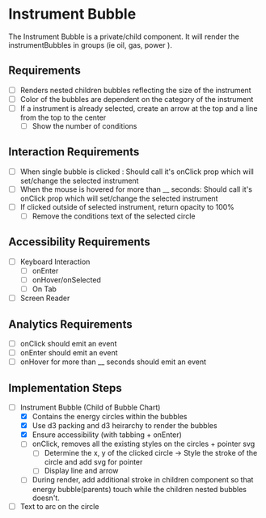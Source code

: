 
# Instrument Bubble
The Instrument Bubble is a private/child component. It will render the instrumentBubbles in groups (ie oil, gas, power ). 


## Requirements
* [ ] Renders nested children bubbles reflecting the size of the instrument 
* [ ] Color of the bubbles are dependent on the category of the instrument
* [ ] If a instrument is already selected, create an arrow at the top and a line from the top to the center
  * [ ] Show the number of conditions 

## Interaction Requirements
* [ ] When single bubble is clicked : Should call it's onClick prop which will set/change the selected instrument
* [ ] When the mouse is hovered for more than __ seconds: Should call it's onClick prop which will set/change the selected instrument
* [ ] If clicked outside of selected instrument, return opacity to 100% 
  * [ ] Remove the conditions text of the selected circle

## Accessibility Requirements
* [ ] Keyboard Interaction
  * [ ] onEnter 
  * [ ] onHover/onSelected
  * [ ] On Tab
* [ ] Screen Reader

## Analytics Requirements
* [ ] onClick should emit an event
* [ ] onEnter should emit an event
* [ ] onHover for more than __ seconds should emit an event

## Implementation Steps 
* [ ] Instrument Bubble (Child of Bubble Chart)
  * [X] Contains the energy circles within the bubbles
  * [X] Use d3 packing and d3 heirarchy to render the bubbles
  * [X] Ensure accessibility (with tabbing + onEnter)
  * [ ] onClick, removes all the existing styles on the circles + pointer svg
    * [ ] Determine the x, y of the clicked circle -> Style the stroke of the circle and add svg for pointer
    * [ ] Display line and arrow 
  * [ ] During render, add additional stroke in children component so that energy bubble(parents) touch while the children nested bubbles doesn't. 
* [ ] Text to arc on the circle